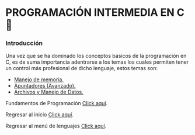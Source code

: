 # PROGRAMACIÓN INTERMEDIA EN C :paperclip:
### Introducción
Una vez que se ha dominado los conceptos básicos de la programación en C, es de suma importancia adentrarse a los temas los cuales permiten tener un control más profesional de dicho lenguaje, estos temas son:

<ul>
    <li><a href="01 - ManejoMemoria/00 - ManejoMemoria.md">Manejo de memoria.</a></li>
    <li><a href="02 - Apuntadores (Avanzado)/00 - ApuntadoresAvanzados.md">Apuntadores (Avanzado).</a></li>
    <li><a href="03 - Archivo&ManejoDeDatos/00 - ArchivoManejoDatos.md">Archivos y Manejo de Datos.</a></li>
    
</ul>

Fundamentos de Programación <a href="../01 - FundamentosDeProgramacion/00 - Fundamentos.md">Click aquí</a>.

Regresar al inicio <a href="../Inicio.md">Click aquí</a>.

Regresar al menú de lenguajes <a href="../../README.md">Click aquí</a>.